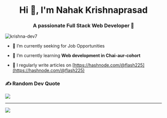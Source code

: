 <h1 align="center">Hi 👋, I'm Nahak Krishnaprasad</h1>
<h3 align="center">A passionate Full Stack Web Developer 🌹</h3>

<p align="left"> <img src="https://komarev.com/ghpvc/?username=krishna-dev7&label=Profile%20views&color=0e75b6&style=flat" alt="krishna-dev7" /> </p>

- 🔭 I’m currently seeking for Job Opportunities

- 🌱 I’m currently learning **Web development in Chai-aur-cohort**

- 📝 I regularly write articles on [https://hashnode.com/@flash225](https://hashnode.com/@flash225)


### ✍️ Random Dev Quote
![](https://quotes-github-readme.vercel.app/api?type=horizontal&theme=gruvbox)

---
[![](https://visitcount.itsvg.in/api?id=Krishna-dev7&icon=0&color=0)](https://visitcount.itsvg.in)

<!-- Proudly created with GPRM ( https://gprm.itsvg.in ) -->
